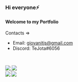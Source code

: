 ### Hi everyone⚡
#### Welcome to my Portfolio
Contacts =>
-  Email: giovanitjs@gmail.com
-  Discord: TeJota#6056
<br>
<p align="left">
  <a href="https://github.com/Merces-dev" alt="GitHub">
    <img src="https://img.shields.io/badge/-GitHub-000?style=flat-square&logo=Github&logoColor=white" />
  </a>
  <a href="https://www.linkedin.com/in/giovani-merces-da-silva-b1a592191/" alt="LinkedIn">
    <img src="https://img.shields.io/badge/-LinkedIn-blue?style=flat-square&logo=Linkedin&logoColor=white" />
  </a>
 <br>
 <a href="https://github.com/Merces-dev/github-readme-stats">
  <img align="left" src="https://github-readme-stats.vercel.app/api?username=Merces-dev&theme=synthwave&show_icons=true&include_all_commits=true&count_private=true" />
</a>
<a href="https://github.com/Merces-dev/convoychat">
 <img align="left" src="https://github-readme-stats.vercel.app/api/top-langs/?username=Merces-dev&layout=compact&theme=synthwave" />
</a>
